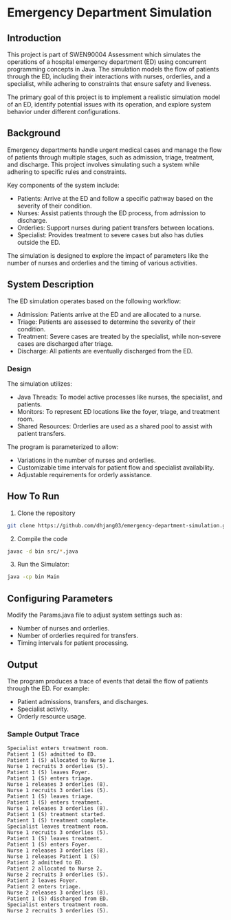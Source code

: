 # Emergency Department Simulation

## Introduction

This project is part of SWEN90004 Assessment which simulates the operations of a hospital emergency department (ED) using concurrent programming concepts in Java. The simulation models the flow of patients through the ED, including their interactions with nurses, orderlies, and a specialist, while adhering to constraints that ensure safety and liveness.

The primary goal of this project is to implement a realistic simulation model of an ED, identify potential issues with its operation, and explore system behavior under different configurations.

## Background

Emergency departments handle urgent medical cases and manage the flow of patients through multiple stages, such as admission, triage, treatment, and discharge. This project involves simulating such a system while adhering to specific rules and constraints.

Key components of the system include:

- Patients: Arrive at the ED and follow a specific pathway based on the severity of their condition.
- Nurses: Assist patients through the ED process, from admission to discharge.
- Orderlies: Support nurses during patient transfers between locations.
- Specialist: Provides treatment to severe cases but also has duties outside the ED.

The simulation is designed to explore the impact of parameters like the number of nurses and orderlies and the timing of various activities.

## System Description

The ED simulation operates based on the following workflow:

- Admission: Patients arrive at the ED and are allocated to a nurse.
- Triage: Patients are assessed to determine the severity of their condition.
- Treatment: Severe cases are treated by the specialist, while non-severe cases are discharged after triage.
- Discharge: All patients are eventually discharged from the ED.

### Design

The simulation utilizes:

- Java Threads: To model active processes like nurses, the specialist, and patients.
- Monitors: To represent ED locations like the foyer, triage, and treatment room.
- Shared Resources: Orderlies are used as a shared pool to assist with patient transfers.

The program is parameterized to allow:

- Variations in the number of nurses and orderlies.
- Customizable time intervals for patient flow and specialist availability.
- Adjustable requirements for orderly assistance.


## How To Run

1. Clone the repository
```bash
git clone https://github.com/dhjang03/emergency-department-simulation.git
```

2. Compile the code
```bash
javac -d bin src/*.java
```

3. Run the Simulator:
```bash
java -cp bin Main
```

## Configuring Parameters

Modify the Params.java file to adjust system settings such as:

- Number of nurses and orderlies.
- Number of orderlies required for transfers.
- Timing intervals for patient processing.

## Output

The program produces a trace of events that detail the flow of patients through the ED. For example:

- Patient admissions, transfers, and discharges.
- Specialist activity.
- Orderly resource usage.

### Sample Output Trace
```
Specialist enters treatment room.
Patient 1 (S) admitted to ED.
Patient 1 (S) allocated to Nurse 1.
Nurse 1 recruits 3 orderlies (5).
Patient 1 (S) leaves Foyer.
Patient 1 (S) enters triage.
Nurse 1 releases 3 orderlies (8).
Nurse 1 recruits 3 orderlies (5).
Patient 1 (S) leaves triage.
Patient 1 (S) enters treatment.
Nurse 1 releases 3 orderlies (8).
Patient 1 (S) treatment started.
Patient 1 (S) treatment complete.
Specialist leaves treatment room.
Nurse 1 recruits 3 orderlies (5).
Patient 1 (S) leaves treatment.
Patient 1 (S) enters Foyer.
Nurse 1 releases 3 orderlies (8).
Nurse 1 releases Patient 1 (S)
Patient 2 admitted to ED.
Patient 2 allocated to Nurse 2.
Nurse 2 recruits 3 orderlies (5).
Patient 2 leaves Foyer.
Patient 2 enters triage.
Nurse 2 releases 3 orderlies (8).
Patient 1 (S) discharged from ED.
Specialist enters treatment room.
Nurse 2 recruits 3 orderlies (5).
```